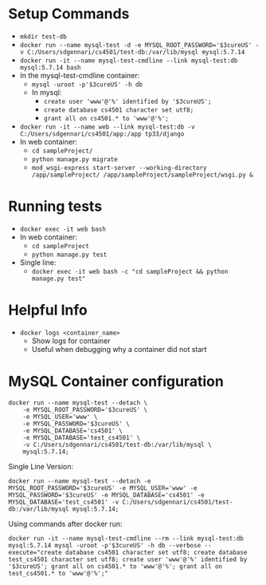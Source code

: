 # Setup Commands
- `mkdir test-db`
- `docker run --name mysql-test -d -e MYSQL_ROOT_PASSWORD='$3cureUS' -v C:/Users/sdgennari/cs4501/test-db:/var/lib/mysql mysql:5.7.14`
- `docker run -it --name mysql-test-cmdline --link mysql-test:db mysql:5.7.14 bash`
- In the mysql-test-cmdline container:
	- `mysql -uroot -p'$3cureUS' -h db`
	- In mysql:
		- `create user 'www'@'%' identified by '$3cureUS';`
		- `create database cs4501 character set utf8;`
		- `grant all on cs4501.* to 'www'@'%';`
- `docker run -it --name web --link mysql-test:db -v C:/Users/sdgennari/cs4501/app:/app tp33/django`
- In web container:
	- `cd sampleProject/`
	- `python manage.py migrate`
	- `mod_wsgi-express start-server --working-directory /app/sampleProject/ /app/sampleProject/sampleProject/wsgi.py &`

# Running tests
- `docker exec -it web bash`
- In web container:
	- `cd sampleProject`
	- `python manage.py test`
- Single line:
	- `docker exec -it web bash -c "cd sampleProject && python manage.py test"`

# Helpful Info
- `docker logs <container_name>`
	- Show logs for container
	- Useful when debugging why a container did not start

# MySQL Container configuration

```
docker run --name mysql-test --detach \
	-e MYSQL_ROOT_PASSWORD='$3cureUS' \
	-e MYSQL_USER='www' \
	-e MYSQL_PASSWORD='$3cureUS' \
	-e MYSQL_DATABASE='cs4501' \
	-e MYSQL_DATABASE='test_cs4501' \
	-v C:/Users/sdgennari/cs4501/test-db:/var/lib/mysql \
	mysql:5.7.14;
```

Single Line Version:

`docker run --name mysql-test --detach -e MYSQL_ROOT_PASSWORD='$3cureUS' -e MYSQL_USER='www' -e MYSQL_PASSWORD='$3cureUS' -e MYSQL_DATABASE='cs4501' -e MYSQL_DATABASE='test_cs4501' -v C:/Users/sdgennari/cs4501/test-db:/var/lib/mysql mysql:5.7.14;`

Using commands after docker run:

`docker run -it --name mysql-test-cmdline --rm --link mysql-test:db mysql:5.7.14 mysql -uroot -p'$3cureUS' -h db --verbose --execute="create database cs4501 character set utf8; create database test_cs4501 character set utf8; create user 'www'@'%' identified by '$3cureUS'; grant all on cs4501.* to 'www'@'%'; grant all on test_cs4501.* to 'www'@'%';"`
